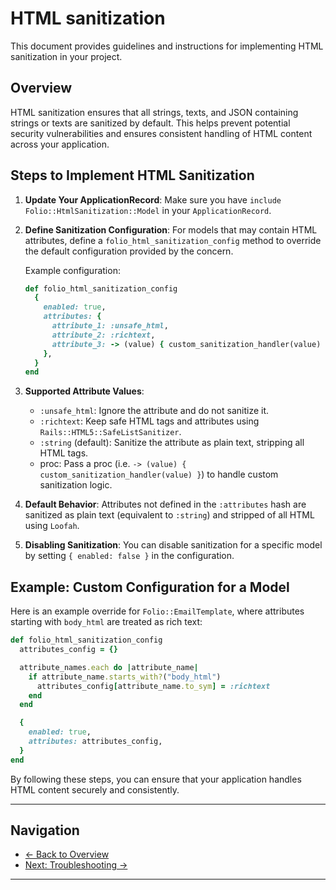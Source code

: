 # HTML sanitization

This document provides guidelines and instructions for implementing HTML sanitization in your project.

## Overview

HTML sanitization ensures that all strings, texts, and JSON containing strings or texts are sanitized by default. This helps prevent potential security vulnerabilities and ensures consistent handling of HTML content across your application.

## Steps to Implement HTML Sanitization

1. **Update Your ApplicationRecord**:
   Make sure you have `include Folio::HtmlSanitization::Model` in your `ApplicationRecord`.

2. **Define Sanitization Configuration**:
   For models that may contain HTML attributes, define a `folio_html_sanitization_config` method to override the default configuration provided by the concern.

   Example configuration:
   ```rb
   def folio_html_sanitization_config
     {
       enabled: true,
       attributes: {
         attribute_1: :unsafe_html,
         attribute_2: :richtext,
         attribute_3: -> (value) { custom_sanitization_handler(value) },
       },
     }
   end
   ```

3. **Supported Attribute Values**:
   - `:unsafe_html`: Ignore the attribute and do not sanitize it.
   - `:richtext`: Keep safe HTML tags and attributes using `Rails::HTML5::SafeListSanitizer`.
   - `:string` (default): Sanitize the attribute as plain text, stripping all HTML tags.
   - proc: Pass a proc (i.e. `-> (value) { custom_sanitization_handler(value) }`) to handle custom sanitization logic.

4. **Default Behavior**:
   Attributes not defined in the `:attributes` hash are sanitized as plain text (equivalent to `:string`) and stripped of all HTML using `Loofah`.

5. **Disabling Sanitization**:
   You can disable sanitization for a specific model by setting `{ enabled: false }` in the configuration.

## Example: Custom Configuration for a Model

Here is an example override for `Folio::EmailTemplate`, where attributes starting with `body_html` are treated as rich text:

```rb
def folio_html_sanitization_config
  attributes_config = {}

  attribute_names.each do |attribute_name|
    if attribute_name.starts_with?("body_html")
      attributes_config[attribute_name.to_sym] = :richtext
    end
  end

  {
    enabled: true,
    attributes: attributes_config,
  }
end
```

By following these steps, you can ensure that your application handles HTML content securely and consistently.

---

## Navigation

- [← Back to Overview](overview.md)
- [Next: Troubleshooting →](troubleshooting.md)

---
